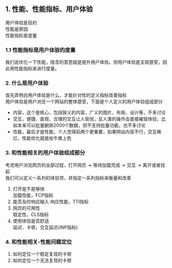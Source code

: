 ##   1. 性能、性能指标、用户体验  
用户体验是目的  
性能是原因  
性能指标是度量  

###  1.1 性能指标是用户体验的度量  
我们说优化一下性能，隐含的意思就是提升用户体验。但用户体验是主观感受，因此用性能指标来进行度量。  

###  2. 什么是用户体验  
首先弄明白用户体验是什么，才能针对性的定义指标改善指标  
用户体验是用户浏览一个网站的整体感受，下面是个人定义的用户体验组成部分  
- 内容，这个是核心，包括狭义的内容，广义的图片、布局、设计等，不多讨论    
- 交互，便捷、直观、合理的交互让人愉悦，反人类的操作会直接摧毁体验，比如本来可以批量删除2000个数据，但不支持批量功能，也不多讨论  
- 性能，最后才是性能，个人觉得前两个更重要，如果网站内容不行，交互稀烂，性能优化就是给牛粪上色  


### 3. 和性能相关的用户体验组成部分  
考虑用户浏览网页的全部过程，打开网页 -> 等待加载完成 -> 交互 -> 离开或者挂起  
我们可以定义一系列的体验项，并指定一系列指标来衡量和改善   
1. 打开是不是够快  
   加载性能，FCP指标
2. 能否及时响应输入 
   响应性能，TTI指标
3. 网页的可用性  
   稳定性，CLS指标
4. 使用体验是否舒适  
   延迟、卡顿，交互延迟(INP指标)

### 4. 和性能相关-性能问题定位
1. 如何定位一个稳定复现的卡顿  
2. 如何定位一个无法复现的卡顿  



